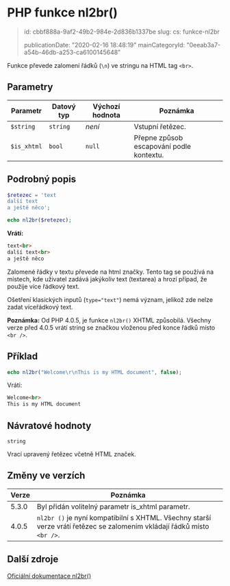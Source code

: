 PHP funkce nl2br()
==================

> id: cbbf888a-9af2-49b2-984e-2d836b1337be
> slug:
> 	cs: funkce-nl2br
> 
> publicationDate: "2020-02-16 18:48:19"
> mainCategoryId: "0eeab3a7-a54b-46db-a253-ca6100145648"

Funkce převede zalomení řádků (`\n`) ve stringu na HTML tag `<br>`.

Parametry
---------

| Parametr    | Datový typ | Výchozí hodnota | Poznámka |
|-------------|------------|--------|-----|
| `$string`   | `string`   | *není* | Vstupní řetězec. |
| `$is_xhtml` | `bool`     | `null` | Přepne způsob escapování podle kontextu. |

Podrobný popis
--------------

```php
$retezec = 'text
další text
a ještě něco';

echo nl2br($retezec);
```

**Vrátí:**

```html
text<br>
další text<br>
a ještě něco
```

Zalomené řádky v textu převede na html značky. Tento tag se používá na místech, kde uživatel zadává jakýkoliv text (textarea) a hrozí případ, že použije více řádkový text.

Ošetření klasických inputů (`type="text"`) nemá význam, jelikož zde nelze zadat víceřádkový text.

**Poznámka:**  Od PHP 4.0.5, je funkce `nl2br()` XHTML způsobilá. Všechny verze před 4.0.5 vrátí string se značkou vloženou před konce řádků místo `<br />`.

Příklad
-------

```php
echo nl2br("Welcome\r\nThis is my HTML document", false);
```

Vrátí:

```html
Welcome<br>
This is my HTML document
```

Návratové hodnoty
----------------

`string`

Vrací upravený řetězec včetně HTML značek.

Změny ve verzích
----------------

| Verze | Poznámka
|-------|---------
| 5.3.0 | Byl přidán volitelný parametr is_xhtml parametr.
| 4.0.5 | `nl2br ()` je nyní kompatibilní s XHTML. Všechny starší verze vrátí řetězec se zalomením vkládají řádků místo `<br />`.

Další zdroje
------------

[Oficiální dokumentace nl2br()](https://php.net/manual/en/function.nl2br.php)

